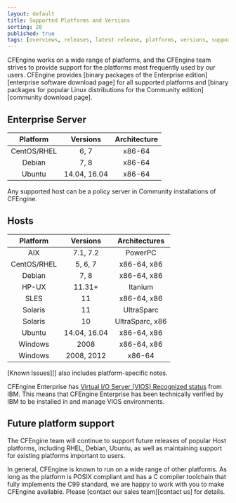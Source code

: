 ```yaml
---
layout: default
title: Supported Platforms and Versions
sorting: 20
published: true
tags: [overviews, releases, latest release, platforms, versions, support]
---
```


CFEngine works on a wide range of platforms, and the CFEngine team strives to
provide support for the platforms most frequently used by our users. CFEngine
provides [binary packages of the Enterprise edition][enterprise software download page]
for all supported platforms and [binary packages for popular Linux distributions for the Community edition][community download page].

## Enterprise Server ##

| Platform         | Versions      | Architecture      |
| :--------------: | :-----------: | :---------------: |
| CentOS/RHEL      | 6, 7          | x86-64            |
| Debian           | 7, 8          | x86-64            |
| Ubuntu           | 14.04, 16.04  | x86-64            |

Any supported host can be a policy server in Community installations of CFEngine.

## Hosts ##

| Platform    | Versions     | Architectures   |
| :-----:     | :----------: | :-----------:   |
| AIX         | 7.1, 7.2     | PowerPC         |
| CentOS/RHEL | 5, 6, 7      | x86-64, x86     |
| Debian      | 7, 8         | x86-64, x86     |
| HP-UX       | 11.31+       | Itanium         |
| SLES        | 11           | x86-64, x86     |
| Solaris     | 11           | UltraSparc      |
| Solaris     | 10           | UltraSparc, x86 |
| Ubuntu      | 14.04, 16.04 | x86-64, x86     |
| Windows     | 2008         | x86-64, x86     |
| Windows     | 2008, 2012   | x86-64          |


[Known Issues][] also includes platform-specific notes.


CFEngine Enterprise has [Virtual I/O Server (VIOS) Recognized status](http://www.ibm.com/partnerworld/gsd/solutiondetails.do?solution=48493) from IBM.
This means that CFEngine Enterprise has been technically verified by IBM
to be installed in and manage VIOS environments.

## Future platform support

The CFEngine team will continue to support future releases of popular Host
platforms, including RHEL, Debian, Ubuntu, as well as maintaining support for
existing platforms important to users.

In general, CFEngine is known to run on a wide range of other platforms. As long
as the platform is POSIX compliant and has a C compiler toolchain that fully
implements the C99 standard, we are happy to work with you to make CFEngine
available. Please [contact our sales team][contact us] for details.
